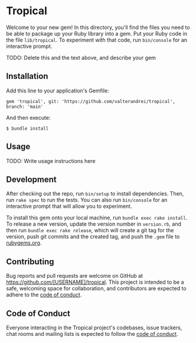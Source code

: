 # Tropical

Welcome to your new gem! In this directory, you'll find the files you need to be able to package up your Ruby library into a gem. Put your Ruby code in the file `lib/tropical`. To experiment with that code, run `bin/console` for an interactive prompt.

TODO: Delete this and the text above, and describe your gem

## Installation

Add this line to your application's Gemfile:

```rails
gem 'tropical', git: 'https://github.com/valterandrei/tropical', branch: 'main'
```

And then execute:

    $ bundle install

## Usage

TODO: Write usage instructions here

## Development

After checking out the repo, run `bin/setup` to install dependencies. Then, run `rake spec` to run the tests. You can also run `bin/console` for an interactive prompt that will allow you to experiment.

To install this gem onto your local machine, run `bundle exec rake install`. To release a new version, update the version number in `version.rb`, and then run `bundle exec rake release`, which will create a git tag for the version, push git commits and the created tag, and push the `.gem` file to [rubygems.org](https://rubygems.org).

## Contributing

Bug reports and pull requests are welcome on GitHub at https://github.com/[USERNAME]/tropical. This project is intended to be a safe, welcoming space for collaboration, and contributors are expected to adhere to the [code of conduct](https://github.com/[USERNAME]/tropical/blob/master/CODE_OF_CONDUCT.md).

## Code of Conduct

Everyone interacting in the Tropical project's codebases, issue trackers, chat rooms and mailing lists is expected to follow the [code of conduct](https://github.com/[USERNAME]/tropical/blob/master/CODE_OF_CONDUCT.md).
